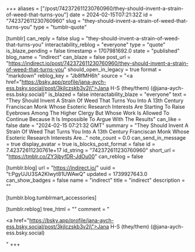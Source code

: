+++
aliases = ["/post/742372611230760960/they-should-invent-a-strain-of-weed-that-turns-you"]
date = 2024-02-15T07:21:32Z
id = "742372611230760960"
slug = "they-should-invent-a-strain-of-weed-that-turns-you"
type = "tumblr-quote"

[tumblr]
can_reply = false
slug = "they-should-invent-a-strain-of-weed-that-turns-you"
interactability_reblog = "everyone"
type = "quote"
is_blaze_pending = false
timestamp = 1707981692.0
state = "published"
blog_name = "indirect"
can_blaze = false
post_url = "https://indirect.io/post/742372611230760960/they-should-invent-a-strain-of-weed-that-turns-you"
should_open_in_legacy = true
format = "markdown"
reblog_key = "Jb8fMH6h"
source = "<a href=\"https://bsky.app/profile/jana-aych-ess.bsky.social/post/3kjlczskb3v2j\">Jana H-S (they/them) (@jana-aych-ess.bsky.social)</a>"
is_blazed = false
interactability_blaze = "everyone"
text = "They Should Invent A Strain Of Weed That Turns You Into A 13th Century Franciscan Monk Whose Esoteric Research Interests Are Starting To Raise Eyebrows Among The Higher Clergy But Whose Work Is Allowed To Continue Because It Is Impossible To Argue With The Results"
can_like = false
date = "2024-02-15 07:21:32 GMT"
summary = "They Should Invent A Strain Of Weed That Turns You Into A 13th Century Franciscan Monk Whose Esoteric Research Interests Are..."
note_count = 0.0
can_send_in_message = true
display_avatar = true
is_blocks_post_format = false
id = 7.42372611230761e+17
id_string = "742372611230760960"
short_url = "https://tmblr.co/ZY3jbyfDR-JdOu00"
can_reblog = false

[tumblr.blog]
url = "https://indirect.io/"
uuid = "t:PgyUJU3SA2Klwyt81UWAwQ"
updated = 1739927643.0
can_show_badges = false
name = "indirect"
title = "indirect"
description = ""

[tumblr.blog.tumblrmart_accessories]

[tumblr.reblog]
tree_html = ""
comment = "<p><a href=\"https://bsky.app/profile/jana-aych-ess.bsky.social/post/3kjlczskb3v2j\">Jana H-S (they/them) (@jana-aych-ess.bsky.social)</a></p>"
+++
